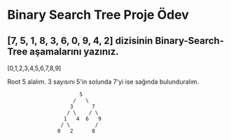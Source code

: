 # Binary Search Tree Proje Ödev

## [7, 5, 1, 8, 3, 6, 0, 9, 4, 2] dizisinin Binary-Search-Tree aşamalarını yazınız.

[0,1,2,3,4,5,6,7,8,9]

Root 5 alalım. 3 sayısını 5'in solunda 7'yi ise sağında bulunduralım.

                           5
                         /   \
                        3      7
                       / \    / \
                      1   4  6   9
                     / \        /
                    0   2      8